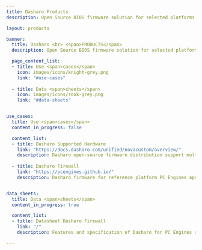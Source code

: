 ```yaml
---
title: Dasharo Products
description: Open Source BIOS firmware solution for selected platforms

layout: products

banner:
  title: Dasharo <br> <span>PRODUCTS</span>
  description: Open Source BIOS firmware solution for selected platforms.

  page_content_list:
  - title: Use <span>cases</span>
    icon: images/icons/knight-grey.png
    link: "#use-cases"
    
  - title: Data <span>sheets</span>
    icon: images/icons/rook-grey.png
    link: "#data-sheets"


use_cases:
  title: Use <span>cases</span>
  content_in_progress: false

  content_list:
  - title: Dasharo Supported Hardware
    link: "https://docs.dasharo.com/unified/novacustom/overview/"
    description: Dasharo open-source firmware distribution support multiple platforms from various segments laptops, desktops, workstation, servers and embedded.
    
  - title: Dasharo Firewall
    link: "https://pcengines.github.io/"
    description: Dasharo firmware for reference platform PC Engines apu2. Click to see the products included and the hardware compatibility list.


data_sheets:
  title: Data <span>sheets</span>
  content_in_progress: true

  content_list:
  - title: Datasheet Dasharo Firewall
    link: "/"
    description: Features and specification of Dasharo for PC Engines apu2

---
```


